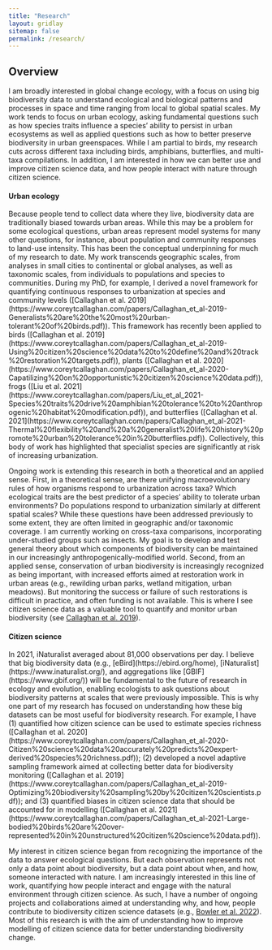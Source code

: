 ```yaml
---
title: "Research"
layout: gridlay
sitemap: false
permalink: /research/
---
```


<!-- <style> -->
<!-- iframe { -->
<!--   height: 100%; -->
<!--   width: 175px !important; -->
<!--   display: inline; -->
<!--   vertical-align:middle; -->
<!--   margin:0px !important; -->
<!--   padding:0px !important; -->
<!--   width: 175px; -->
<!--   display: inline; -->
<!--   vertical-align:middle; -->
<!--   border: 1px solid red; -->
<!-- } -->
<!-- .col-md-3 { -->
<!--   margin:0px !important; -->
<!--   padding:0px !important; -->
<!--   overflow:hidden; -->
<!--   display: table-cell; -->
<!--   text-align:center; -->
<!--   background: white; -->
<!--   width: 175px; -->
<!--   border: 0px solid transparent; -->
<!--   border-radius:20px; -->
<!-- } -->
<!-- </style> -->

<style>
img{
  border-radius: 10px;
}
.col-md-3 {
  margin-top:10px;
  margin-bottom:10px;
  padding:0px;
  display:block;
  overflow:hidden;
  text-align:center;
  display: table-cell;
  background: white;
  border-radius: 20px;
  height: auto;
  <!-- border: 1px solid black; -->
}
iframe {
  margin:0;
  padding:0;
  width: 100px;
  display: inline;
  vertical-align: middle;
}
</style>

  <!-- border: 5px solid red; -->
  <!-- margin-bottom:5px; -->
  <!-- margin-left:5px; -->
  <!-- float: none; -->

## Overview
I am broadly interested in global change ecology, with a focus on using big biodiversity data to understand ecological and biological patterns and processes in space and time ranging from local to global spatial scales. My work tends to focus on urban ecology, asking fundamental questions such as how species traits influence a species’ ability to persist in urban ecosystems as well as applied questions such as how to better preserve biodiversity in urban greenspaces. While I am partial to birds, my research cuts across different taxa including birds, amphibians, butterflies, and multi-taxa compilations. In addition, I am interested in how we can better use and improve citizen science data, and how people interact with nature through citizen science.

<div class="jumbotron">
<div class="row align-items-end">
<div class="col-md-9 col-sm-12">
 <h4>Urban ecology</h4>
 Because people tend to collect data where they live, biodiversity data are traditionally biased towards urban areas. While this may be a problem for some ecological questions, urban areas represent model systems for many other questions, for instance, about population and community responses to land-use intensity. This has been the conceptual underpinning for much of my research to date. My work transcends geographic scales, from analyses in small cities to continental or global analyses, as well as taxonomic scales, from individuals to populations and species to communities. During my PhD, for example, I derived a novel framework for quantifying continuous responses to urbanization at species and community levels ([Callaghan et al. 2019](https://www.coreytcallaghan.com/papers/Callaghan_et_al-2019-Generalists%20are%20the%20most%20urban-tolerant%20of%20birds.pdf)). This framework has recently been applied to birds ([Callaghan et al. 2019](https://www.coreytcallaghan.com/papers/Callaghan_et_al-2019-Using%20citizen%20science%20data%20to%20define%20and%20track%20restoration%20targets.pdf)), plants ([Callaghan et al. 2020](https://www.coreytcallaghan.com/papers/Callaghan_et_al-2020-Capatilizing%20on%20opportunistic%20citizen%20science%20data.pdf)), frogs ([Liu et al. 2021](https://www.coreytcallaghan.com/papers/Liu_et_al_2021-Species%20traits%20drive%20amphibian%20tolerance%20to%20anthropogenic%20habitat%20modification.pdf)), and butterflies ([Callaghan et al. 2021](https://www.coreytcallaghan.com/papers/Callaghan_et_al-2021-Thermal%20flexibility%20and%20a%20generalist%20life%20history%20promote%20urban%20tolerance%20in%20butterflies.pdf)). Collectively, this body of work has highlighted that specialist species are significantly at risk of increasing urbanization.

 Ongoing work is extending this research in both a theoretical and an applied sense. First, in a theoretical sense, are there unifying macroevolutionary rules of how organisms respond to urbanization across taxa? Which ecological traits are the best predictor of a species’ ability to tolerate urban environments? Do populations respond to urbanization similarly at different spatial scales? While these questions have been addressed previously to some extent, they are often limited in geographic and/or taxonomic coverage. I am currently working on cross-taxa comparisons, incorporating under-studied groups such as insects. My goal is to develop and test general theory about which components of biodiversity can be maintained in our increasingly anthropogenically-modified world. Second, from an applied sense, conservation of urban biodiversity is increasingly recognized as being important, with increased efforts aimed at restoration work in urban areas (e.g., rewilding urban parks, wetland mitigation, urban meadows). But monitoring the success or failure of such restorations is difficult in practice, and often funding is not available. This is where I see citizen science data as a valuable tool to quantify and monitor urban biodiversity (see [Callaghan et al. 2019](https://www.coreytcallaghan.com/papers/Callaghan_et_al-2019-Using%20citizen%20science%20data%20to%20define%20and%20track%20restoration%20targets.pdf)).

</div>
</div>
</div>



<div class="jumbotron">
<div class="row align-items-end">
<div class="col-md-9 col-sm-12">
<h4>Citizen science</h4>
In 2021, iNaturalist averaged about 81,000 observations per day. I believe that big biodiversity data (e.g., [eBird](https://ebird.org/home), [iNaturalist](https://www.inaturalist.org/), and aggregations like [GBIF](https://www.gbif.org/)) will be fundamental to the future of research in ecology and evolution, enabling ecologists to ask questions about biodiversity patterns at scales that were previously impossible. This is why one part of my research has focused on understanding how these big datasets can be most useful for biodiversity research. For example, I have (1) quantified how citizen science can be used to estimate species richness ([Callaghan et al. 2020](https://www.coreytcallaghan.com/papers/Callaghan_et_al-2020-Citizen%20science%20data%20accurately%20predicts%20expert-derived%20species%20richness.pdf)); (2) developed a novel adaptive sampling framework aimed at collecting better data for biodiversity monitoring ([Callaghan et al. 2019](https://www.coreytcallaghan.com/papers/Callaghan_et_al-2019-Optimizing%20biodiversity%20sampling%20by%20citizen%20scientists.pdf)); and (3) quantified biases in citizen science data that should be accounted for in modelling ([Callaghan et al. 2021](https://www.coreytcallaghan.com/papers/Callaghan_et_al-2021-Large-bodied%20birds%20are%20over-represented%20in%20unstructured%20citizen%20science%20data.pdf)).

My interest in citizen science began from recognizing the importance of the data to answer ecological questions. But each observation represents not only a data point about biodiversity, but a data point about when, and how, someone interacted with nature. I am increasingly interested in this line of work, quantifying how people interact and engage with the natural environment through citizen science. As such, I have a number of ongoing projects and collaborations aimed at understanding why, and how, people contribute to biodiversity citizen science datasets (e.g., [Bowler et al. 2022](https://www.coreytcallaghan.com/papers/Bowler_et_al_2022-Decision-making%20of%20citizen%20scientists.pdf)). Most of this research is with the aim of understanding how to improve modelling of citizen science data for better understanding biodiversity change.

</div>
</div>
</div>
